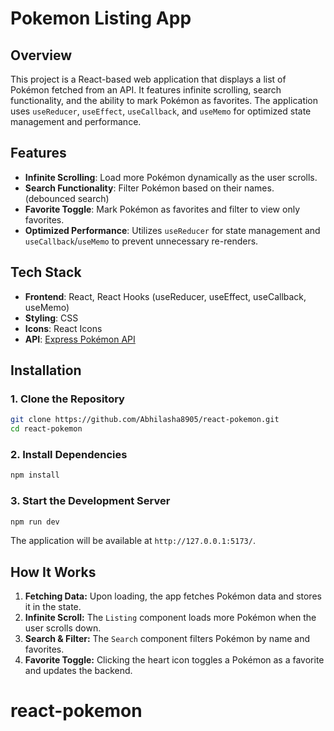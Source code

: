 # Pokemon Listing App

## Overview
This project is a React-based web application that displays a list of Pokémon fetched from an API. It features infinite scrolling, search functionality, and the ability to mark Pokémon as favorites. The application uses `useReducer`, `useEffect`, `useCallback`, and `useMemo` for optimized state management and performance.

## Features
- **Infinite Scrolling**: Load more Pokémon dynamically as the user scrolls.
- **Search Functionality**: Filter Pokémon based on their names. (debounced search)
- **Favorite Toggle**: Mark Pokémon as favorites and filter to view only favorites.
- **Optimized Performance**: Utilizes `useReducer` for state management and `useCallback`/`useMemo` to prevent unnecessary re-renders.

## Tech Stack
- **Frontend**: React, React Hooks (useReducer, useEffect, useCallback, useMemo)
- **Styling**: CSS
- **Icons**: React Icons
- **API**: [Express Pokémon API](https://express-pokemon-api.onrender.com)

## Installation

### 1. Clone the Repository
```bash
git clone https://github.com/Abhilasha8905/react-pokemon.git
cd react-pokemon
```

### 2. Install Dependencies
```bash
npm install
```

### 3. Start the Development Server
```bash
npm run dev
```

The application will be available at `http://127.0.0.1:5173/`.

## How It Works
1. **Fetching Data:** Upon loading, the app fetches Pokémon data and stores it in the state.
2. **Infinite Scroll:** The `Listing` component loads more Pokémon when the user scrolls down.
3. **Search & Filter:** The `Search` component filters Pokémon by name and favorites.
4. **Favorite Toggle:** Clicking the heart icon toggles a Pokémon as a favorite and updates the backend.

# react-pokemon
